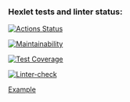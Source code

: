 ### Hexlet tests and linter status:
[![Actions Status](https://github.com/MishchenkoArV/python-project-lvl1/workflows/hexlet-check/badge.svg)](https://github.com/MishchenkoArV/python-project-lvl1/actions)

[![Maintainability](https://api.codeclimate.com/v1/badges/a99a88d28ad37a79dbf6/maintainability)](https://codeclimate.com/github/codeclimate/codeclimate/maintainability)

[![Test Coverage](https://api.codeclimate.com/v1/badges/a99a88d28ad37a79dbf6/test_coverage)](https://codeclimate.com/github/codeclimate/codeclimate/test_coverage)

[![Linter-check](https://github.com/MishchenkoArV/python-project-lvl1/workflows/spell-check/badge.svg?event=push)](https://github.com/MishchenkoArV/python-project-lvl1/actions)

<a href="https://asciinema.org/connect/352f0d2b-2cc8-49f8-a97d-e48964216b31">Example</a>
